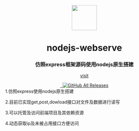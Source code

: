 <div align="center">
  <a href="https://gridea.dev">
    <img src="https://avatars.githubusercontent.com/u/58848987?s=400&v=4"  width="80px" height="80px">
  </a>
  <h1 align="center">
    nodejs-webserve
  </h1>
  <h3 align="center">
   仿照express框架源码使用nodejs原生搭建
  </h3>

[visit](https://github.com/xuebingchuan/nodejs-webserve) 

  <a href="https://github.com/getgridea/gridea/releases/latest">
    <img src="https://img.shields.io/github/release/getgridea/gridea.svg?style=flat-square" alt="">
  </a>

  <a href="https://github.com/getgridea/gridea/blob/master/LICENSE">
    <img src="https://img.shields.io/github/license/getgridea/gridea.svg?style=flat-square" alt="">
  </a>

  <a href="https://github.com/getgridea/gridea/releases/latest">
    <img alt="GitHub All Releases" src="https://img.shields.io/github/downloads/getgridea/gridea/total.svg?color=%2312b886&style=flat-square">
  </a>

</div>
  1.仿照express使用nodejs原生搭建

  2.目前已实现get,post,dowload接口对文件及数据进行读写

  3.可以托管及访问前端项目及其依赖资源

  4.动态获取ip及未被占用接口方便访问
